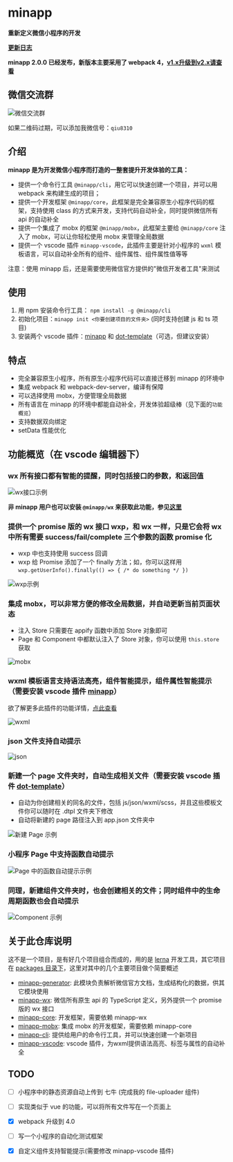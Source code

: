 # minapp

**重新定义微信小程序的开发**

**[更新日志](./CHANGELOG.md)**

**minapp 2.0.0 已经发布，新版本主要采用了 webpack 4，[v1.x升级到v2.x请查看](https://qiu8310.github.io/minapp/docs/doc-update-v1-to-v2.html)**

## 微信交流群

![微信交流群](https://n1other.hjfile.cn/res7/2018/07/06/f0ba78f524dcca530bb3058ca07e3dfd.JPG?imageView2/0/w/360)

如果二维码过期，可以添加我微信号：`qiu8310`

## 介绍

**minapp 是为开发微信小程序而打造的一整套提升开发体验的工具：**
- 提供一个命令行工具 `@minapp/cli`，用它可以快速创建一个项目，并可以用 webpack 来构建生成的项目；
- 提供一个开发框架 `@minapp/core`，此框架是完全兼容原生小程序代码的框架，支持使用 class 的方式来开发，支持代码自动补全，同时提供微信所有 api 的自动补全
- 提供一个集成了 mobx 的框架 `@minapp/mobx`，此框架主要给 `@minapp/core` 注入了 mobx，可以让你轻松使用 mobx 来管理全局数据
- 提供一个 vscode 插件 `minapp-vscode`，此插件主要是针对小程序的 `wxml` 模板语言，可以自动补全所有的组件、组件属性、组件属性值等等

注意：使用 minapp 后，还是需要使用微信官方提供的"微信开发者工具"来测试

## 使用

1. 用 npm 安装命令行工具： `npm install -g @minapp/cli`
2. 初始化项目：`minapp init <你要创建项目的文件夹>` (同时支持创建 js 和 ts 项目)
3. 安装两个 vscode 插件：[minapp][vscode-minapp] 和 [dot-template][vscode-dot-template]（可选，但建议安装）

## 特点

* 完全兼容原生小程序，所有原生小程序代码可以直接迁移到 minapp 的环境中
* 集成 webpack 和 webpack-dev-server，编译有保障
* 可以选择使用 mobx，方便管理全局数据
* 所有语言在 minapp 的环境中都能自动补全，开发体验超级棒（见下面的`功能概览`）
* 支持数据双向绑定
* setData 性能优化

## 功能概览（在 vscode 编辑器下）

### wx 所有接口都有智能的提醒，同时包括接口的参数，和返回值

![wx接口示例](https://n1image.hjfile.cn/res7/2018/03/01/428c4297bb1f6b6cf335317f89bab237.gif)

  **非 minapp 用户也可以安装 `@minapp/wx` 来获取此功能，参见[这里](https://qiu8310.github.io/minapp/docs/doc-how-to-use-wxp-in-other-project.html)**

### 提供一个 promise 版的 wx 接口 wxp，和 wx 一样，只是它会将 wx 中所有需要 success/fail/complete 三个参数的函数 promise 化
  - wxp 中也支持使用 success 回调
  - wxp 给 Promise 添加了一个 finally 方法；如，你可以这样用 `wxp.getUserInfo().finally(() => { /* do something */ })`


![wxp示例](https://n1image.hjfile.cn/res7/2018/03/01/a8ccc97ac7146b81e080daf8eb778b4d.gif)

### 集成 mobx，可以非常方便的修改全局数据，并自动更新当前页面状态
  - 注入 Store 只需要在 appify 函数中添加 Store 对象即可
  - Page 和 Component 中都默认注入了 Store 对象，你可以使用 `this.store` 获取

![mobx](https://n1image.hjfile.cn/res7/2018/03/01/beaf3616dc87b851156fe107e79deff9.gif)


### wxml 模板语言支持语法高亮，组件智能提示，组件属性智能提示（需要安装 vscode 插件 [minapp][vscode-minapp]）

欲了解更多此插件的功能详情，[点此查看](./packages/minapp-vscode)

![wxml](https://n1image.hjfile.cn/res7/2018/03/01/13631761451ae134c6eb3ea2ed1a6a12.gif)

### json 文件支持自动提示

![json](https://n1image.hjfile.cn/res7/2018/03/01/ee0ec301194156469cfe5533a2008d04.gif)

### 新建一个 page 文件夹时，自动生成相关文件（需要安装 vscode 插件 [dot-template][vscode-dot-template]）
  - 自动为你创建相关的同名的文件，包括 js/json/wxml/scss，并且这些模板文件你可以随时在 .dtpl 文件夹下修改
  - 自动将新建的 page 路径注入到 app.json 文件夹中

![新建 Page 示例](https://n1image.hjfile.cn/res7/2018/03/01/8dc5a66a33857c2cfb16353727d15f41.gif)

### 小程序 Page 中支持函数自动提示

![Page 中的函数自动提示示例](https://n1image.hjfile.cn/res7/2018/03/01/18702b10498aee7ddc394eb04a703a43.gif)

### 同理，新建组件文件夹时，也会创建相关的文件；同时组件中的生命周期函数也会自动提示

![Component 示例](https://n1image.hjfile.cn/res7/2018/03/01/5ad639730bee6eea44d93a22edfc8921.gif)


## 关于此仓库说明

这不是一个项目，是有好几个项目组合而成的，用的是 [lerna](https://github.com/lerna/lerna) 开发工具，其它项目在 [packages 目录下](./packages/)，这里对其中的几个主要项目做个简要概述

* [minapp-generator][minapp-generator]: 此模块负责解析微信官方文档，生成结构化的数据，供其它模块使用
* [minapp-wx][minapp-wx]: 微信所有原生 api 的 TypeScript 定义，另外提供一个 promise 版的 wx 接口
* [minapp-core][minapp-core]: 开发框架，需要依赖 minapp-wx
* [minapp-mobx][minapp-mobx]: 集成 mobx 的开发框架，需要依赖 minapp-core
* [minapp-cli][minapp-cli]: 提供给用户的命令行工具，并可以快速创建一个新项目
* [minapp-vscode][minapp-vscode]: vscode 插件，为wxml提供语法高亮、标签与属性的自动补全

## TODO

* [ ] 小程序中的静态资源自动上传到 七牛 (完成我的 file-uploader 组件)
* [ ] 实现类似于 vue 的功能，可以将所有文件写在一个页面上
* [x] webpack 升级到 4.0
* [ ] 写一个小程序的自动化测试框架
* [x] 自定义组件支持智能提示(需要修改 minapp-vscode 插件)


[vscode-minapp]: https://marketplace.visualstudio.com/items?itemName=qiu8310.minapp-vscode
[vscode-dot-template]: https://marketplace.visualstudio.com/items?itemName=qiu8310.dot-template-vscode
[minapp-generator]: ./packages/minapp-generator
[minapp-wx]: ./packages/minapp-wx
[minapp-core]: ./packages/minapp-core
[minapp-mobx]: ./packages/minapp-mobx
[minapp-wxml-parser]: ./packages/minapp-wxml-parser
[minapp-cli]: ./packages/minapp-cli
[minapp-example-ts]: ./packages/minapp-example-ts
[minapp-example-js]: ./packages/minapp-example-js
[minapp-vscode]: ./packages/minapp-vscode
